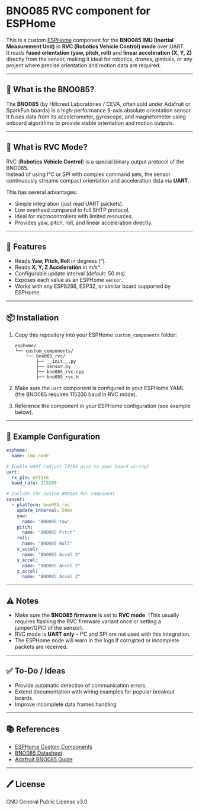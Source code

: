 # BNO085 RVC component for ESPHome

This is a custom [ESPHome](https://esphome.io/) component for the **BNO085 IMU (Inertial Measurement Unit)** in **RVC (Robotics Vehicle Control) mode** over UART.  
It reads **fused orientation (yaw, pitch, roll)** and **linear acceleration (X, Y, Z)** directly from the sensor, making it ideal for robotics, drones, gimbals, or any project where precise orientation and motion data are required.

---

## 📖 What is the BNO085?

The **BNO085** (by Hillcrest Laboratories / CEVA, often sold under Adafruit or SparkFun boards) is a high-performance 9-axis absolute orientation sensor.  
It fuses data from its accelerometer, gyroscope, and magnetometer using onboard algorithms to provide stable orientation and motion outputs.

---

## 🔧 What is RVC Mode?

RVC (**Robotics Vehicle Control**) is a special binary output protocol of the BNO085.  
Instead of using I²C or SPI with complex command sets, the sensor continuously streams compact orientation and acceleration data via **UART**.  

This has several advantages:
- Simple integration (just read UART packets).
- Low overhead compared to full SHTP protocol.
- Ideal for microcontrollers with limited resources.
- Provides yaw, pitch, roll, and linear acceleration directly.

---

## 🚀 Features

- Reads **Yaw, Pitch, Roll** in degrees (°).
- Reads **X, Y, Z Acceleration** in m/s².
- Configurable update interval (default: 50 ms).
- Exposes each value as an ESPHome `sensor`.
- Works with any ESP8266, ESP32, or similar board supported by ESPHome.

---

## 📦 Installation

1. Copy this repository into your ESPHome `custom_components` folder:

   ```
   esphome/
   └── custom_components/
       └── bno085_rvc/
           ├── __init__.py
           ├── sensor.py
           ├── bno085_rvc.cpp
           ├── bno085_rvc.h
   ```

2. Make sure the `uart` component is configured in your ESPHome YAML (the BNO085 requires 115200 baud in RVC mode).

3. Reference the component in your ESPHome configuration (see example below).

---

## 📝 Example Configuration

```yaml
esphome:
  name: imu_node

# Enable UART (adjust TX/RX pins to your board wiring)
uart:
  rx_pin: GPIO16
  baud_rate: 115200

# Include the custom BNO085 RVC component
sensor:
  - platform: bno085_rvc
    update_interval: 50ms
    yaw:
      name: "BNO085 Yaw"
    pitch:
      name: "BNO085 Pitch"
    roll:
      name: "BNO085 Roll"
    x_accel:
      name: "BNO085 Accel X"
    y_accel:
      name: "BNO085 Accel Y"
    z_accel:
      name: "BNO085 Accel Z"
```

---

## ⚠️ Notes

- Make sure the **BNO085 firmware** is set to **RVC mode**. (This usually requires flashing the RVC firmware variant once or setting a jumper/GPIO of the sensor).
- RVC mode is **UART only** – I²C and SPI are not used with this integration.
- The ESPHome node will warn in the logs if corrupted or incomplete packets are received.

---

## ✅ To-Do / Ideas

- Provide automatic detection of communication errors.
- Extend documentation with wiring examples for popular breakout boards.
- Improve incomplete data frames handling

---

## 📚 References

- [ESPHome Custom Components](https://esphome.io/custom/index.html)  
- [BNO085 Datasheet](https://cdn.sparkfun.com/assets/learn_tutorials/1/2/7/9/SH-2-Reference-Manual.pdf)  
- [Adafruit BNO085 Guide](https://learn.adafruit.com/adafruit-bno08x-absolute-orientation-sensor)  

---

## 🖊 License

GNU General Public License v3.0
